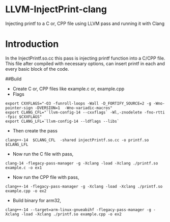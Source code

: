 # LLVM-InjectPrint-clang
Injecting printf to a C or, CPP file using LLVM pass and running it with Clang

# Introduction
In the InjectPrintf.so.cc this pass is injecting printf function into a C/CPP file. This file after compiled with necessary options, can insert printf in each and every basic block of the code.

##Build
 - Create C or, CPP files like example.c or, example.cpp
 - Flags
```
export CXXFLAGS="-O3 -funroll-loops -Wall -D_FORTIFY_SOURCE=2 -g -Wno-pointer-sign -DVERSION=1  -Wno-variadic-macros"
export CLANG_CFL="`llvm-config-14 --cxxflags` -Wl,-znodelete -fno-rtti -fpic $CXXFLAGS"
export CLANG_LFL=`llvm-config-14 --ldflags --libs`
```
 - Then create the pass
```
clang++-14  $CLANG_CFL  -shared injectPrintf.so.cc -o printf.so $CLANG_LFL
```
 - Now run the C file with pass,
 ```
 clang-14 -flegacy-pass-manager -g -Xclang -load -Xclang ./printf.so example.c -o ex1
 ```
 -  Now run the CPP file with pass,
 ```
 clang++-14 -flegacy-pass-manager -g -Xclang -load -Xclang ./printf.so example.cpp -o ex2
 ```
 - Build binary for arm32,
```
clang++-14 --target=arm-linux-gnueabihf -flegacy-pass-manager -g -Xclang -load -Xclang ./printf.so example.cpp -o ex2
```
